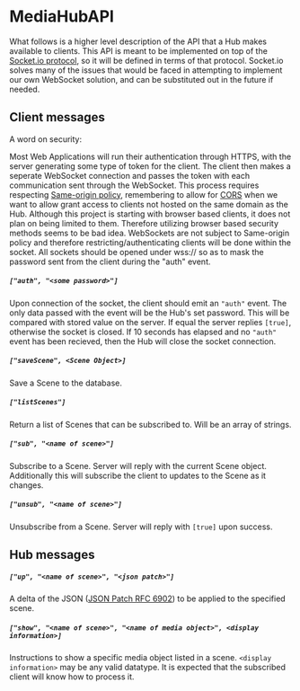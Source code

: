 MediaHubAPI
===========

What follows is a higher level description of the API that a Hub makes available to clients.  This API is meant to be implemented on top of the [Socket.io protocol](https://github.com/Automattic/socket.io-protocol), so it will be defined in terms of that protocol.  Socket.io solves many of the issues that would be faced in attempting to implement our own WebSocket solution, and can be substituted out in the future if needed.

## Client messages

A word on security:

Most Web Applications will run their authentication through HTTPS, with the server generating some type of token for the client.  The client then makes a seperate WebSocket connection and passes the token with each communication sent through the WebSocket.  This process requires respecting [Same-origin policy](https://en.wikipedia.org/wiki/Same-origin_policy), remembering to allow for [CORS](https://en.wikipedia.org/wiki/Same-origin_policy#Cross-Origin_Resource_Sharing) when we want to allow grant access to clients not hosted on the same domain as the Hub.  Although this project is starting with browser based clients, it does not plan on being limited to them.  Therefore utilizing browser based security methods seems to be bad idea.  WebSockets are not subject to Same-origin policy and therefore restricting/authenticating clients will be done within the socket.  All sockets should be opened under wss:// so as to mask the password sent from the client during the "auth" event.

##### `["auth", "<some password>"]`
Upon connection of the socket, the client should emit an `"auth"` event.  The only data passed with the event will be the Hub's set password.  This will be compared with stored value on the server.  If equal the server replies `[true]`, otherwise the socket is closed.  If 10 seconds has elapsed and no `"auth"` event has been recieved, then the Hub will close the socket connection.

##### `["saveScene", <Scene Object>]`
Save a Scene to the database.

##### `["listScenes"]`
Return a list of Scenes that can be subscribed to.  Will be an array of strings.

##### `["sub", "<name of scene>"]`
Subscribe to a Scene.  Server will reply with the current Scene object.  Additionally this will subscribe the client to updates to the Scene as it changes. 

##### `["unsub", "<name of scene>"]`
Unsubscribe from a Scene.  Server will reply with `[true]` upon success.

## Hub messages

##### `["up", "<name of scene>", "<json patch>"]`
A delta of the JSON ([JSON Patch RFC 6902](http://tools.ietf.org/html/rfc6902)) to be applied to the specified scene.

##### `["show", "<name of scene>", "<name of media object>", <display information>]`
Instructions to show a specific media object listed in a scene.  `<display information>` may be any valid datatype.  It is expected that the subscribed client will know how to process it.
